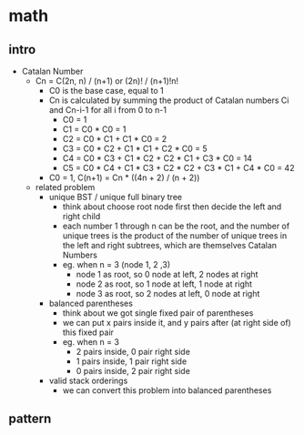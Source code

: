 # math

## intro

- Catalan Number
    - Cn = C(2n, n) / (n+1) or (2n)! / (n+1)!n!
        - C0 is the base case, equal to 1
        - Cn is calculated by summing the product of Catalan numbers Ci and Cn-i-1 for all i from 0 to n-1
            - C0 = 1
            - C1 = C0 * C0 = 1
            - C2 = C0 * C1 + C1 * C0 = 2
            - C3 = C0 * C2 + C1 * C1 + C2 * C0 = 5
            - C4 = C0 * C3 + C1 * C2 + C2 * C1 + C3 * C0 = 14
            - C5 = C0 * C4 + C1 * C3 + C2 * C2 + C3 * C1 + C4 * C0 = 42
        - C0 = 1, C(n+1) = Cn * ((4n + 2) / (n + 2))
    - related problem
        - unique BST / unique full binary tree
            - think about choose root node first then decide the left and right child
            - each number 1 through n can be the root, and the number of unique trees is the product of the number of unique trees in the left and right subtrees, which are themselves Catalan Numbers
            - eg. when n = 3 (node 1, 2 ,3)
                - node 1 as root, so 0 node at left, 2 nodes at right
                - node 2 as root, so 1 node at left, 1 node at right
                - node 3 as root, so 2 nodes at left, 0 node at right
        - balanced parentheses
            - think about we got single fixed pair of parentheses
            - we can put x pairs inside it, and y pairs after (at right side of) this fixed pair
            - eg. when n = 3
                - 2 pairs inside, 0 pair right side
                - 1 pairs inside, 1 pair right side
                - 0 pairs inside, 2 pair right side
        - valid stack orderings
            - we can convert this problem into balanced parentheses

## pattern
